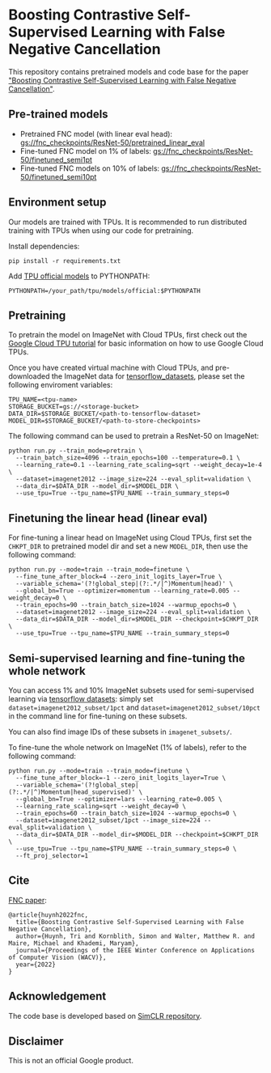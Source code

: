 # Boosting Contrastive Self-Supervised Learning with False Negative Cancellation

This repository contains pretrained models and code base for the paper ["Boosting Contrastive Self-Supervised Learning with False Negative Cancellation"](https://arxiv.org/abs/2011.11765).

## Pre-trained models

* Pretrained FNC model (with linear eval head): [gs://fnc_checkpoints/ResNet-50/pretrained_linear_eval](https://console.cloud.google.com/storage/browser/fnc_checkpoints/ResNet-50/pretrained_linear_eval)
* Fine-tuned FNC model on 1% of labels: [gs://fnc_checkpoints/ResNet-50/finetuned_semi1pt](https://console.cloud.google.com/storage/browser/fnc_checkpoints/ResNet-50/finetuned_semi1pt)
* Fine-tuned FNC models on 10% of labels: [gs://fnc_checkpoints/ResNet-50/finetuned_semi10pt](https://console.cloud.google.com/storage/browser/fnc_checkpoints/ResNet-50/finetuned_semi10pt)

## Environment setup

Our models are trained with TPUs. It is recommended to run distributed training with TPUs when using our code for pretraining.

Install dependencies:
```
pip install -r requirements.txt
```
Add [TPU official models](https://github.com/tensorflow/tpu/tree/master/models/official) to PYTHONPATH:
```
PYTHONPATH=/your_path/tpu/models/official:$PYTHONPATH
```

## Pretraining

To pretrain the model on ImageNet with Cloud TPUs, first check out the [Google Cloud TPU tutorial](https://cloud.google.com/tpu/docs/tutorials/mnist) for basic information on how to use Google Cloud TPUs.

Once you have created virtual machine with Cloud TPUs, and pre-downloaded the ImageNet data for [tensorflow_datasets](https://www.tensorflow.org/datasets/catalog/imagenet2012), please set the following enviroment variables:

```
TPU_NAME=<tpu-name>
STORAGE_BUCKET=gs://<storage-bucket>
DATA_DIR=$STORAGE_BUCKET/<path-to-tensorflow-dataset>
MODEL_DIR=$STORAGE_BUCKET/<path-to-store-checkpoints>
```

The following command can be used to pretrain a ResNet-50 on ImageNet:

```
python run.py --train_mode=pretrain \
  --train_batch_size=4096 --train_epochs=100 --temperature=0.1 \
  --learning_rate=0.1 --learning_rate_scaling=sqrt --weight_decay=1e-4 \
  --dataset=imagenet2012 --image_size=224 --eval_split=validation \
  --data_dir=$DATA_DIR --model_dir=$MODEL_DIR \
  --use_tpu=True --tpu_name=$TPU_NAME --train_summary_steps=0
```

## Finetuning the linear head (linear eval)

For fine-tuning a linear head on ImageNet using Cloud TPUs, first set the `CHKPT_DIR` to pretrained model dir and set a new `MODEL_DIR`, then use the following command:

```
python run.py --mode=train --train_mode=finetune \
  --fine_tune_after_block=4 --zero_init_logits_layer=True \
  --variable_schema='(?!global_step|(?:.*/|^)Momentum|head)' \
  --global_bn=True --optimizer=momentum --learning_rate=0.005 --weight_decay=0 \
  --train_epochs=90 --train_batch_size=1024 --warmup_epochs=0 \
  --dataset=imagenet2012 --image_size=224 --eval_split=validation \
  --data_dir=$DATA_DIR --model_dir=$MODEL_DIR --checkpoint=$CHKPT_DIR \
  --use_tpu=True --tpu_name=$TPU_NAME --train_summary_steps=0
```

## Semi-supervised learning and fine-tuning the whole network

You can access 1% and 10% ImageNet subsets used for semi-supervised learning via [tensorflow datasets](https://www.tensorflow.org/datasets/catalog/imagenet2012_subset): simply set `dataset=imagenet2012_subset/1pct` and `dataset=imagenet2012_subset/10pct` in the command line for fine-tuning on these subsets.

You can also find image IDs of these subsets in `imagenet_subsets/`.

To fine-tune the whole network on ImageNet (1% of labels), refer to the following command:

```
python run.py --mode=train --train_mode=finetune \
  --fine_tune_after_block=-1 --zero_init_logits_layer=True \
  --variable_schema='(?!global_step|(?:.*/|^)Momentum|head_supervised)' \
  --global_bn=True --optimizer=lars --learning_rate=0.005 \
  --learning_rate_scaling=sqrt --weight_decay=0 \
  --train_epochs=60 --train_batch_size=1024 --warmup_epochs=0 \
  --dataset=imagenet2012_subset/1pct --image_size=224 --eval_split=validation \
  --data_dir=$DATA_DIR --model_dir=$MODEL_DIR --checkpoint=$CHKPT_DIR \
  --use_tpu=True --tpu_name=$TPU_NAME --train_summary_steps=0 \
  --ft_proj_selector=1
```

## Cite

[FNC paper](https://arxiv.org/abs/2011.11765):

```
@article{huynh2022fnc,
  title={Boosting Contrastive Self-Supervised Learning with False Negative Cancellation},
  author={Huynh, Tri and Kornblith, Simon and Walter, Matthew R. and Maire, Michael and Khademi, Maryam},
  journal={Proceedings of the IEEE Winter Conference on Applications of Computer Vision (WACV)},
  year={2022}
}
```
## Acknowledgement
The code base is developed based on [SimCLR repository](https://github.com/google-research/simclr).

## Disclaimer
This is not an official Google product.
